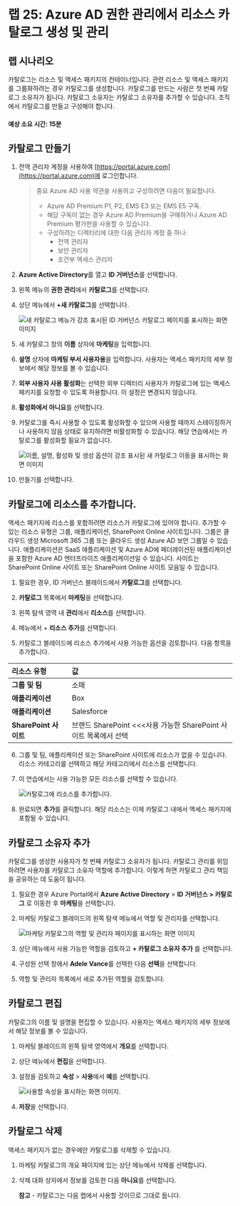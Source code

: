 ﻿---
lab:
    title: '25 - Azure AD 권한 관리에서 리소스 카탈로그 생성 및 관리'
    learning path: '04'
    module: '모듈 01 - 권한 관리 계획 및 구현'
---

# 랩 25: Azure AD 권한 관리에서 리소스 카탈로그 생성 및 관리

## 랩 시나리오

카탈로그는 리소스 및 액세스 패키지의 컨테이너입니다. 관련 리소스 및 액세스 패키지를 그룹화하려는 경우 카탈로그를 생성합니다. 카탈로그를 만드는 사람은 첫 번째 카탈로그 소유자가 됩니다. 카탈로그 소유자는 카탈로그 소유자를 추가할 수 있습니다. 조직에서 카탈로그를 만들고 구성해야 합니다.

#### 예상 소요 시간: 15분

## 카탈로그 만들기

1. 전역 관리자 계정을 사용하여 [https://portal.azure.com](https://portal.azure.com)에 로그인합니다.

    >중요
    >Azure AD 사용 약관을 사용하고 구성하려면 다음이 필요합니다.
    >
    >- Azure AD Premium P1, P2, EMS E3 또는 EMS E5 구독.
    >- 해당 구독이 없는 경우 Azure AD Premium을 구매하거나 Azure AD Premium 평가판을 사용할 수 있습니다.
    >- 구성하려는 디렉터리에 대한 다음 관리자 계정 중 하나:
    >    - 전역 관리자
    >    - 보안 관리자
    >    - 조건부 액세스 관리자

2. **Azure Active Directory**를 열고 **ID 거버넌스**를 선택합니다.

3. 왼쪽 메뉴의 **권한 관리**에서 **카탈로그**를 선택합니다.

4. 상단 메뉴에서 **+새 카탈로그**를 선택합니다.

    ![새 카탈로그 메뉴가 강조 표시된 ID 거버넌스 카탈로그 페이지를 표시하는 화면 이미지 ](./media/lp4-mod1-identity-governance-new-catalog.png)

5. 새 카탈로그 창의 **이름** 상자에 **마케팅**을 입력합니다.

6. **설명** 상자에 **마케팅 부서 사용자용**을 입력합니다. 사용자는 액세스 패키지의 세부 정보에서 해당 정보를 볼 수 있습니다.

7. **외부 사용자 사용 활성화**는 선택한 외부 디렉터리 사용자가 카탈로그에 있는 액세스 패키지를 요청할 수 있도록 허용합니다. 이 설정은 변경되지 않습니다.

8. **활성화에서 아니요**를 선택합니다.

9. 카탈로그를 즉시 사용할 수 있도록 활성화할 수 있으며 사용할 때까지 스테이징하거나 사용하지 않음 상태로 유지하려면 비활성화할 수 있습니다. 해당 연습에서는 카탈로그를 활성화할 필요가 없습니다.

    ![이름, 설명, 활성화 및 생성 옵션이 강조 표시된 새 카탈로그 이동을 표시하는 화면 이미지](./media/lp4-mod1-new-catalog-marketing.png)

10. 만들기를 선택합니다.

## 카탈로그에 리소스를 추가합니다.

액세스 패키지에 리소스를 포함하려면 리소스가 카탈로그에 있어야 합니다. 추가할 수 있는 리소스 유형은 그룹, 애플리케이션, SharePoint Online 사이트입니다. 그룹은 클라우드 생성 Microsoft 365 그룹 또는 클라우드 생성 Azure AD 보안 그룹일 수 있습니다. 애플리케이션은 SaaS 애플리케이션 및 Azure AD에 페더레이션된 애플리케이션을 포함한 Azure AD 엔터프라이즈 애플리케이션일 수 있습니다. 사이트는 SharePoint Online 사이트 또는 SharePoint Online 사이트 모음일 수 있습니다.

1. 필요한 경우, ID 거버넌스 블레이드에서 **카탈로그**를 선택합니다.

2. **카탈로그** 목록에서 **마케팅**을 선택합니다.

3. 왼쪽 탐색 영역 내 **관리**에서 **리소스**를 선택합니다.

4. 메뉴에서 + **리소스 추가**를 선택합니다.

5. 카탈로그 블레이드에 리소스 추가에서 사용 가능한 옵션을 검토합니다.  다음 항목을 추가합니다.

| 리소스 유형 | 값 |
| :------------- | :---------- |
|  **그룹 및 팀** | 소매 |
|  **애플리케이션** | Box |
|  **애플리케이션** | Salesforce |
|  **SharePoint 사이트** | 브랜드 SharePoint <<<사용 가능한 SharePoint 사이트 목록에서 선택 |

6. 그룹 및 팀, 애플리케이션 또는 SharePoint 사이트에 리소스가 없을 수 있습니다. 리소스 카테고리를 선택하고 해당 카테고리에서 리소스를 선택합니다.

7. 이 연습에서는 사용 가능한 모든 리소스를 선택할 수 있습니다.

    ![카탈로그에 리소스를 추가합니다.](./media/catalog-add-resources.png)

8. 완료되면 **추가**를 클릭합니다. 해당 리소스는 이제 카탈로그 내에서 액세스 패키지에 포함될 수 있습니다.

## 카탈로그 소유자 추가

카탈로그를 생성한 사용자가 첫 번째 카탈로그 소유자가 됩니다. 카탈로그 관리를 위임하려면 사용자를 카탈로그 소유자 역할에 추가합니다. 이렇게 하면 카탈로그 관리 책임을 공유하는 데 도움이 됩니다.

1. 필요한 경우 Azure Portal에서 **Azure Active Directory** > **ID 거버넌스 > 카탈로그** 로 이동한 후 **마케팅**을 선택합니다.

2. 마케팅 카탈로그 블레이드의 왼쪽 탐색 메뉴에서 역할 및 관리자를 선택합니다.

    ![마케팅 카탈로그의 역할 및 관리자 페이지를 표시하는 화면 이미지](./media/lp4-mod1-catalog-roles-and-admins.png)

3. 상단 메뉴에서 사용 가능한 역할을 검토하고 **+ 카탈로그 소유자 추가** 를 선택합니다.

4. 구성원 선택 창에서 **Adele Vance**를 선택한 다음 **선택**을 선택합니다.

5. 역할 및 관리자 목록에서 새로 추가된 역할을 검토합니다.

## 카탈로그 편집

카탈로그의 이름 및 설명을 편집할 수 있습니다. 사용자는 액세스 패키지의 세부 정보에서 해당 정보를 볼 수 있습니다.

1. 마케팅 블레이드의 왼쪽 탐색 영역에서 **개요**를 선택합니다.

2. 상단 메뉴에서 **편집**을 선택합니다.

3. 설정을 검토하고 **속성** > **사용**에서 **예**를 선택합니다.

    ![사용할 속성을 표시하는 화면 이미지.](./media/lp4-mod1-edit-marketing-catalog.png)

4. **저장**을 선택합니다.

## 카탈로그 삭제

액세스 패키지가 없는 경우에만 카탈로그를 삭제할 수 있습니다.

1. 마케팅 카탈로그의 개요 페이지에 있는 상단 메뉴에서 삭제를 선택합니다.

2. 삭제 대화 상자에서 정보를 검토한 다음 **아니요**를 선택합니다.

    **참고** - 카탈로그는 다음 랩에서 사용할 것이므로 그대로 둡니다.
